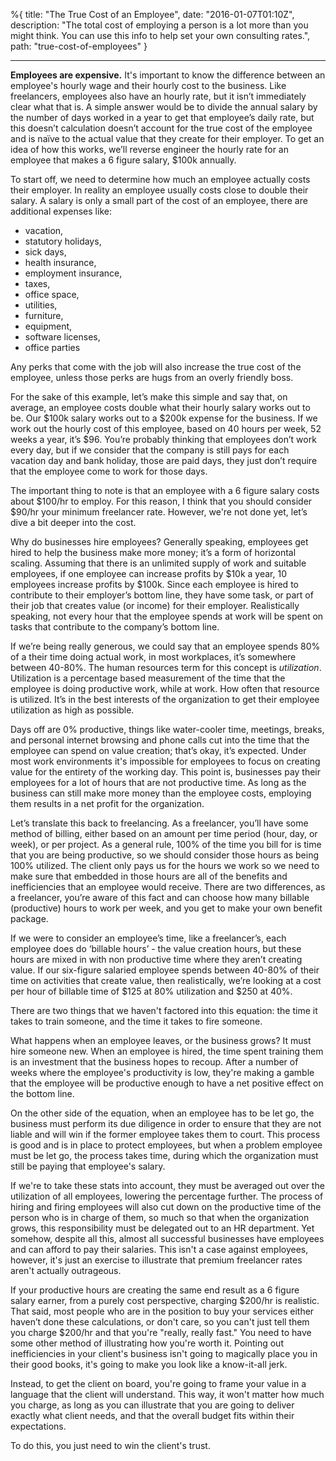 %{
title: "The True Cost of an Employee",
date: "2016-01-07T01:10Z",
description: "The total cost of employing a person is a lot more than you might think. You can use this info to help set your own consulting rates.",
path: "true-cost-of-employees"
}

---

**Employees are expensive.** It's important to know the difference between an
employee's hourly wage and their hourly cost to the business. Like freelancers,
employees also have an hourly rate, but it isn’t immediately clear what that is.
A simple answer would be to divide the annual salary by the number of days
worked in a year to get that employee’s daily rate, but this doesn’t calculation
doesn’t account for the true cost of the employee and is naïve to the actual
value that they create for their employer. To get an idea of how this works,
we’ll reverse engineer the hourly rate for an employee that makes a 6 figure
salary, \$100k annually.

To start off, we need to determine how much an employee actually costs their
employer. In reality an employee usually costs close to double their salary. A
salary is only a small part of the cost of an employee, there are additional
expenses like:

- vacation,
- statutory holidays,
- sick days,
- health insurance,
- employment insurance,
- taxes,
- office space,
- utilities,
- furniture,
- equipment,
- software licenses,
- office parties

Any perks that come with the job will also increase the true cost of the
employee, unless those perks are hugs from an overly friendly boss.

For the sake of this example, let’s make this simple and say that, on average,
an employee costs double what their hourly salary works out to be. Our $100k
salary works out to a $200k expense for the business. If we work out the hourly
cost of this employee, based on 40 hours per week, 52 weeks a year, it’s \$96.
You’re probably thinking that employees don’t work every day, but if we consider
that the company is still pays for each vacation day and bank holiday, those are
paid days, they just don’t require that the employee come to work for those
days.

The important thing to note is that an employee with a 6 figure salary costs
about $100/hr to employ. For this reason, I think that you should consider
$90/hr your minimum freelancer rate. However, we're not done yet, let’s dive a
bit deeper into the cost.

Why do businesses hire employees? Generally speaking, employees get hired to
help the business make more money; it’s a form of horizontal scaling. Assuming
that there is an unlimited supply of work and suitable employees, if one
employee can increase profits by $10k a year, 10 employees increase profits by
$100k. Since each employee is hired to contribute to their employer’s bottom
line, they have some task, or part of their job that creates value (or income)
for their employer. Realistically speaking, not every hour that the employee
spends at work will be spent on tasks that contribute to the company’s bottom
line.

If we’re being really generous, we could say that an employee spends 80% of a
their time doing actual work, in most workplaces, it’s somewhere between 40-80%.
The human resources term for this concept is _utilization_. Utilization is a
percentage based measurement of the time that the employee is doing productive
work, while at work. How often that resource is utilized. It’s in the best
interests of the organization to get their employee utilization as high as
possible.

Days off are 0% productive, things like water-cooler time, meetings, breaks, and
personal internet browsing and phone calls cut into the time that the employee
can spend on value creation; that’s okay, it’s expected. Under most work
environments it's impossible for employees to focus on creating value for the
entirety of the working day. This point is, businesses pay their employees for a
lot of hours that are not productive time. As long as the business can still
make more money than the employee costs, employing them results in a net profit
for the organization.

Let’s translate this back to freelancing. As a freelancer, you’ll have some
method of billing, either based on an amount per time period (hour, day, or
week), or per project. As a general rule, 100% of the time you bill for is time
that you are being productive, so we should consider those hours as being 100%
utilized. The client only pays us for the hours we work so we need to make sure
that embedded in those hours are all of the benefits and inefficiencies that an
employee would receive. There are two differences, as a freelancer, you’re aware
of this fact and can choose how many billable (productive) hours to work per
week, and you get to make your own benefit package.

If we were to consider an employee’s time, like a freelancer’s, each employee
does do ‘billable hours’ - the value creation hours, but these hours are mixed
in with non productive time where they aren’t creating value. If our six-figure
salaried employee spends between 40-80% of their time on activities that create
value, then realistically, we’re looking at a cost per hour of billable time of
$125 at 80% utilization and $250 at 40%.

There are two things that we haven't factored into this equation: the time it
takes to train someone, and the time it takes to fire someone.

What happens when an employee leaves, or the business grows? It must hire
someone new. When an employee is hired, the time spent training them is an
investment that the business hopes to recoup. After a number of weeks where the
employee's productivity is low, they're making a gamble that the employee will
be productive enough to have a net positive effect on the bottom line.

On the other side of the equation, when an employee has to be let go, the
business must perform its due diligence in order to ensure that they are not
liable and will win if the former employee takes them to court. This process is
good and is in place to protect employees, but when a problem employee must be
let go, the process takes time, during which the organization must still be
paying that employee's salary.

If we're to take these stats into account, they must be averaged out over the
utilization of all employees, lowering the percentage further. The process of
hiring and firing employees will also cut down on the productive time of the
person who is in charge of them, so much so that when the organization grows,
this responsibility must be delegated out to an HR department. Yet somehow,
despite all this, almost all successful businesses have employees and can afford
to pay their salaries. This isn't a case against employees, however, it's just
an exercise to illustrate that premium freelancer rates aren't actually
outrageous.

If your productive hours are creating the same end result as a 6 figure salary
earner, from a purely cost perspective, charging $200/hr is realistic. That
said, most people who are in the position to buy your services either haven’t
done these calculations, or don't care, so you can't just tell them you charge
$200/hr and that you're "really, really fast." You need to have some other
method of illustrating how you're worth it. Pointing out inefficiencies in your
client's business isn't going to magically place you in their good books, it's
going to make you look like a know-it-all jerk.

Instead, to get the client on board, you're going to frame your value in a
language that the client will understand. This way, it won't matter how much you
charge, as long as you can illustrate that you are going to deliver exactly what
client needs, and that the overall budget fits within their expectations.

To do this, you just need to win the client's trust.
